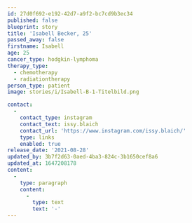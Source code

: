 ```yaml
---
id: 27d0f692-e192-42d7-a9f2-bc7cd9b3ec34
published: false
blueprint: story
title: 'Isabell Becker, 25'
passed_away: false
firstname: Isabell
age: 25
cancer_type: hodgkin-lymphoma
therapy_type:
  - chemotherapy
  - radiationtherapy
person_type: patient
image: stories/i/Isabell-B-1-Titelbild.png

contact:
  -
    contact_type: instagram
    contact_text: issy.blaich
    contact_url: 'https://www.instagram.com/issy.blaich/'
    type: links
    enabled: true
release_date: '2021-08-28'
updated_by: 3b7f2d63-0aed-4ba3-824c-3b1650cef8a6
updated_at: 1647208178
content:
  -
    type: paragraph
    content:
      -
        type: text
        text: '-'
---
```

